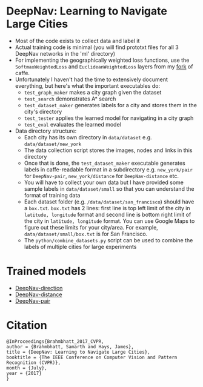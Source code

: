 # DeepNav: Learning to Navigate Large Cities
- Most of the code exists to collect data and label it
- Actual training code is minimal (you will find prototxt files for all 3 DeepNav networks in the 'ml' directory)
- For implementing the geographically weighted loss functions, use the `SoftmaxWeightedLoss` and `EuclideanWeightedLoss` layers from my [fork](https://github.com/samarth-robo/caffe) of caffe.
- Unfortunately I haven't had the time to extensively document everything, but here's what the important executables do:
  - `test_graph_maker` makes a city graph given the dataset
  - `test_search` demonstrates A* search
  - `test_dataset_maker` generates labels for a city and stores them in the city's directory
  - `test_tester` applies the learned model for navigating in a city graph
  - `test_eval` evaluates the learned model
- Data directory structure:
  - Each city has its own directory in `data/dataset` e.g. `data/dataset/new_york`
  - The data collection script stores the images, nodes and links in this directory
  - Once that is done, the `test_dataset_maker` executable generates labels in caffe-readable format in a subdirectory e.g. `new_york/pair` for `DeepNav-pair`, `new_york/distance` for `DeepNav-distance` etc.
  - You will have to collect your own data but I have provided some sample labels in `data/dataset/small` so that you can understand the format of training data
  - Each dataset folder (e.g. `/data/dataset/san_francisco`) should have a `box.txt`. `box.txt` has 2 lines: first line is top left limit of the city in `latitude, longitude` format and second line is bottom right limit of the city in `latitude, longitude` format. You can use Google Maps to figure out these limits for your city/area. For example, `data/dataset/small/box.txt` is for San Francisco.
  - The `python/combine_datasets.py` script can be used to combine the labels of multiple cities for large experiments

# Trained models
- [DeepNav-direction](https://drive.google.com/open?id=0B5_6NRwNEqMPMVNUTkZqd3NNRWM)
- [DeepNav-distance](https://drive.google.com/open?id=0B5_6NRwNEqMPUFktZjBiTHE1T0k)
- [DeepNav-pair](https://drive.google.com/open?id=0B5_6NRwNEqMPZzg3MVcybHJTWVk)

# Citation
```
@InProceedings{Brahmbhatt_2017_CVPR,
author = {Brahmbhatt, Samarth and Hays, James},
title = {DeepNav: Learning to Navigate Large Cities},
booktitle = {The IEEE Conference on Computer Vision and Pattern Recognition (CVPR)},
month = {July},
year = {2017}
}
```
